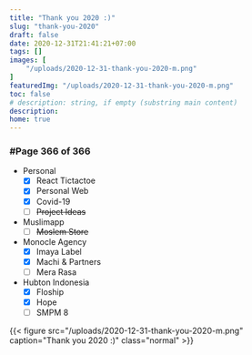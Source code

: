 ```yaml
---
title: "Thank you 2020 :)"
slug: "thank-you-2020"
draft: false
date: 2020-12-31T21:41:21+07:00
tags: []
images: [
    "/uploads/2020-12-31-thank-you-2020-m.png"
]
featuredImg: "/uploads/2020-12-31-thank-you-2020-m.png"
toc: false
# description: string, if empty (substring main content)
description:
home: true
---
```

### #Page 366 of 366

* Personal
    * [x] React Tictactoe
    * [x] Personal Web
    * [x] Covid-19
    * [ ] ~~Project Ideas~~

* Muslimapp
    * [ ] ~~Moslem Store~~

* Monocle Agency
    * [x] Imaya Label
    * [x] Machi & Partners
    * [ ] Mera Rasa

* Hubton Indonesia
    * [x] Floship
    * [x] Hope
    * [ ] SMPM 8

<!-- {{< figure src="/uploads/2020-12-31-thank-you-2020.png" caption="Thank you 2020 :)" class="normal" >}} -->

{{< figure src="/uploads/2020-12-31-thank-you-2020-m.png" caption="Thank you 2020 :)" class="normal" >}}
